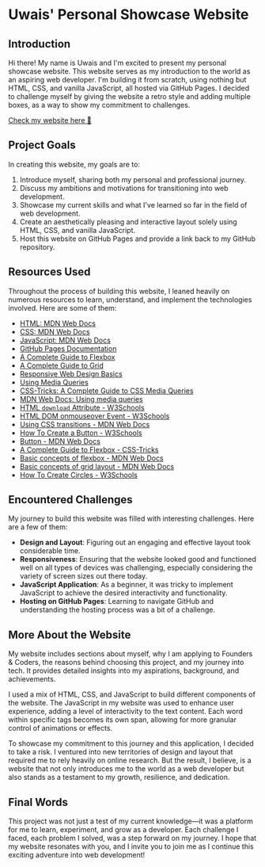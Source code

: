 # Uwais' Personal Showcase Website

## Introduction

Hi there! My name is Uwais and I'm excited to present my personal showcase website. This website serves as my introduction to the world as an aspiring web developer. I'm building it from scratch, using nothing but HTML, CSS, and vanilla JavaScript, all hosted via GitHub Pages. I decided to challenge myself by giving the website a retro style
and adding multiple boxes, as a way to show my commitment to challenges.

[Check my website here 👋](https://uwais-moosa.github.io/showcase-founders-coders/)

## Project Goals

In creating this website, my goals are to:

1.  Introduce myself, sharing both my personal and professional journey.
2.  Discuss my ambitions and motivations for transitioning into web development.
3.  Showcase my current skills and what I've learned so far in the field of web development.
4.  Create an aesthetically pleasing and interactive layout solely using HTML, CSS, and vanilla JavaScript.
5.  Host this website on GitHub Pages and provide a link back to my GitHub repository.

## Resources Used

Throughout the process of building this website, I leaned heavily on numerous resources to learn, understand, and implement the technologies involved. Here are some of them:

-   [HTML: MDN Web Docs](https://developer.mozilla.org/en-US/docs/Web/HTML)
-   [CSS: MDN Web Docs](https://developer.mozilla.org/en-US/docs/Web/CSS)
-   [JavaScript: MDN Web Docs](https://developer.mozilla.org/en-US/docs/Web/JavaScript)
-   [GitHub Pages Documentation](https://pages.github.com/)
-   [A Complete Guide to Flexbox](https://css-tricks.com/snippets/css/a-guide-to-flexbox/)
-   [A Complete Guide to Grid](https://css-tricks.com/snippets/css/complete-guide-grid/)
-   [Responsive Web Design Basics](https://web.dev/responsive-web-design-basics/)
-   [Using Media Queries](https://developer.mozilla.org/en-US/docs/Web/CSS/Media_Queries/Using_media_queries)
- [CSS-Tricks: A Complete Guide to CSS Media Queries](https://css-tricks.com/a-complete-guide-to-css-media-queries/)
 -   [MDN Web Docs: Using media queries](https://developer.mozilla.org/en-US/docs/Web/CSS/Media_Queries/Using_media_queries)
-   [HTML `download` Attribute - W3Schools](https://www.w3schools.com/tags/att_a_download.asp)
 -   [HTML DOM onmouseover Event - W3Schools](https://www.w3schools.com/jsref/event_onmouseover.asp)
 -   [Using CSS transitions - MDN Web Docs](https://developer.mozilla.org/en-US/docs/Web/CSS/CSS_Transitions/Using_CSS_transitions)
-   [How To Create a Button - W3Schools](https://www.w3schools.com/howto/howto_css_buttons.asp)
 -   [Button - MDN Web Docs](https://developer.mozilla.org/en-US/docs/Web/HTML/Element/button)
 -   [A Complete Guide to Flexbox - CSS-Tricks](https://css-tricks.com/snippets/css/a-guide-to-flexbox/)
-   [Basic concepts of flexbox - MDN Web Docs](https://developer.mozilla.org/en-US/docs/Web/CSS/CSS_Flexible_Box_Layout/Basic_Concepts_of_Flexbox)
-   [Basic concepts of grid layout - MDN Web Docs](https://developer.mozilla.org/en-US/docs/Web/CSS/CSS_Grid_Layout/Basic_Concepts_of_Grid_Layout)
-   [How To Create Circles - W3Schools](https://www.w3schools.com/howto/howto_css_circles.asp)

## Encountered Challenges

My journey to build this website was filled with interesting challenges. Here are a few of them:

-   **Design and Layout**: Figuring out an engaging and effective layout took considerable time. 
-   **Responsiveness**: Ensuring that the website looked good and functioned well on all types of devices was challenging, especially considering the variety of screen sizes out there today.
-   **JavaScript Application**: As a beginner, it was tricky to implement JavaScript to achieve the desired interactivity and functionality.
-   **Hosting on GitHub Pages**:  Learning to navigate GitHub and understanding the hosting process was a bit of a challenge.

## More About the Website

My website includes sections about myself, why I am applying to Founders & Coders, the reasons behind choosing this project, and my journey into tech. It provides detailed insights into my aspirations, background, and achievements.

I used a mix of HTML, CSS, and JavaScript to build different components of the website. The JavaScript in my website was used to enhance user experience, adding a level of interactivity to the text content. Each word within specific tags becomes its own span, allowing for more granular control of animations or effects.

To showcase my commitment to this journey and this application, I decided to take a risk. I ventured into new territories of design and layout that required me to rely heavily on online research. But the result, I believe, is a website that not only introduces me to the world as a web developer but also stands as a testament to my growth, resilience, and dedication.

## Final Words

This project was not just a test of my current knowledge—it was a platform for me to learn, experiment, and grow as a developer. Each challenge I faced, each problem I solved, was a step forward on my journey. I hope that my website resonates with you, and I invite you to join me as I continue this exciting adventure into web development!
